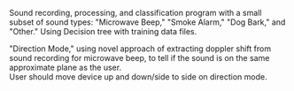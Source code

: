 Sound recording, processing, and classification program with a small subset of sound types: "Microwave Beep," "Smoke Alarm," "Dog Bark," and "Other." 
Using Decision tree with training data files.

"Direction Mode," using novel approach of extracting doppler shift from sound recording for microwave beep, to tell if the sound is on the same approximate plane as the user.\
User should move device up and down/side to side on direction mode. 
